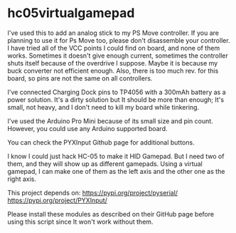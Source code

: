 # hc05virtualgamepad
I've used this to add an analog stick to my PS Move controller. If you are planning to use it for Ps Move too, please don't disassemble your controller. I have tried all of the VCC points I could find on board, and none of them works. Sometimes it doesn't give enough current, sometimes the controller shuts itself because of the overdrive I suppose. 
Maybe it is because my buck converter not efficient enough. Also, there is too much rev. for this board, so pins are not the same on all controllers.
 
I've connected Charging Dock pins to TP4056 with a 300mAh battery as a power solution. It's a dirty solution but It should be more than enough; It's small, not heavy, and I don't need to kill my board while tinkering.

I've used the Arduino Pro Mini because of its small size and pin count. However, you could use any Arduino supported board. 

You can check the PYXInput Github page for additional buttons.

I know I could just hack HC-05 to make it HID Gamepad. But I need two of them, and they will show up as different gamepads. Using a virtual gamepad, I can make one of them as the left axis and the other one as the right axis.


This project depends on:
https://pypi.org/project/pyserial/
https://pypi.org/project/PYXInput/

Please install these modules as described on their GitHub page before using this script since It won't work without them.

